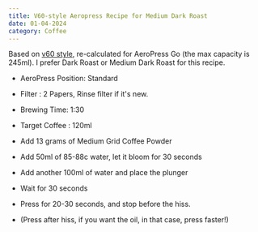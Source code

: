 ```yaml
---
title: V60-style Aeropress Recipe for Medium Dark Roast
date: 01-04-2024
category: Coffee
---
```

Based on [v60 style](https://aeroprecipe.com/recipes/v60-style-aeropress-dark), re-calculated for AeroPress Go (the max capacity is 245ml). I prefer Dark Roast or Medium Dark Roast for this recipe. 

- AeroPress Position: Standard 
- Filter : 2 Papers, Rinse filter if it's new. 
- Brewing Time: 1:30
- Target Coffee : 120ml

- Add 13 grams of Medium Grid Coffee Powder
- Add 50ml of 85-88c water, let it bloom for 30 seconds
- Add another 100ml of water and place the plunger
- Wait for 30 seconds
- Press for 20-30 seconds, and stop before the hiss. 
- (Press after hiss, if you want the oil, in that case, press faster!)